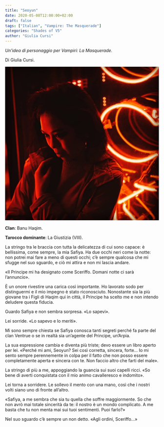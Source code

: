 ```yaml
---
title: "Seoyun"
date: 2020-05-08T12:00:00+02:00
draft: false
tags: ["Italian", "Vampire: The Masquerade"]
categories: "Shades of V5"
author: "Giulia Cursi"
---
```


*Un’idea di personaggio per Vampiri: La Masquerade.*

Di Giulia Cursi.

![Una foto di Seuoyun](seoyun-1024x1024.jpg "Una foto di Seyoun")


**Clan**: Banu Haqim.

**Tarocco dominante**: La Giustizia (VIII).

La stringo tra le braccia con tutta la delicatezza di cui sono capace: è bellissima, come sempre, la mia Safiya. Ha due occhi neri come la notte: non potrei mai fare a meno di questi occhi; c’è sempre qualcosa che mi sfugge nel suo sguardo, e ciò mi attira e non mi lascia andare.

«Il Principe mi ha designato come Sceriffo. Domani notte ci sarà l’annuncio».

È un onore rivestire una carica così importante. Ho lavorato sodo per distinguermi e il mio impegno è stato riconosciuto. Nonostante sia la più giovane tra i Figli di Haqim qui in città, il Principe ha scelto me e non intendo deludere questa fiducia.

Guardo Safiya e non sembra sorpresa. «Lo sapevi».

Lei sorride. «Lo sapevo e lo meriti».

Mi sono sempre chiesta se Safiya conosca tanti segreti perché fa parte del clan Ventrue o se in realtà sia un’agente del Principe, un’Arpia.

La sua espressione cambia e diventa più triste; devo essere un libro aperto per lei. «Perché mi ami, Seoyun? Sei così corretta, sincera, forte… Io mi sento sempre perennemente in colpa per il fatto che non posso essere completamente aperta e sincera con te. Non faccio altro che farti del male».

La stringo di più a me, appoggiando la guancia sui suoi capelli ricci. «So bene di averti conquistata con il mio animo cavalleresco e indomito».

Lei torna a sorridere. Le sollevo il mento con una mano, così che i nostri volti siano uno di fronte all’altro.

«Safiya, a me sembra che sia tu quella che soffre maggiormente. So che non avrò mai totale sincerità da te: il nostro è un mondo complicato. A me basta che tu non menta mai sui tuoi sentimenti. Puoi farlo?»

Nel suo sguardo c’è sempre un non detto. «Agli ordini, Sceriffo…»